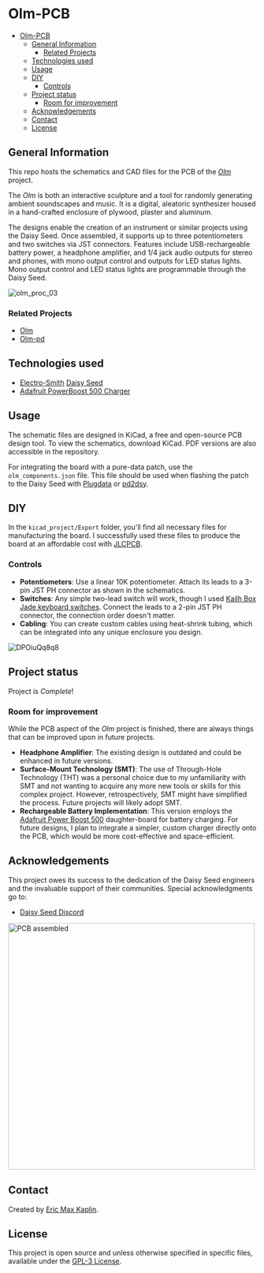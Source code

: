 # Olm-PCB

- [Olm-PCB](#olm-pcb)
  - [General Information](#general-information)
    - [Related Projects](#related-projects)
  - [Technologies used](#technologies-used)
  - [Usage](#usage)
  - [DIY](#diy)
    - [Controls](#controls)
  - [Project status](#project-status)
    - [Room for improvement](#room-for-improvement)
  - [Acknowledgements](#acknowledgements)
  - [Contact](#contact)
  - [License](#license)

## General Information

This repo hosts the schematics and CAD files for the PCB of the [_Olm_][olm] project.

The _Olm_ is both an interactive sculpture and a tool for randomly generating ambient soundscapes and music. It is a digital, aleatoric synthesizer housed in a hand-crafted enclosure of plywood, plaster and aluminum.

The designs enable the creation of an instrument or similar projects using the Daisy Seed. Once assembled, it supports up to three potentiometers and two switches via JST connectors. Features include USB-rechargeable battery power, a headphone amplifier, and 1/4 jack audio outputs for stereo and phones, with mono output control and outputs for LED status lights. Mono output control and LED status lights are programmable through the Daisy Seed.

![olm_proc_03](https://github.com/MaxKablaam/olm-pcb/assets/55173884/f019e93d-e367-405a-8945-a753d3e0c1d0)

### Related Projects

- [Olm][olm]
- [Olm-pd][olm-pd]

## Technologies used

- [Electro-Smith][electrosmith] [Daisy Seed][seed]
- [Adafruit PowerBoost 500 Charger][power-boost]

## Usage

The schematic files are designed in KiCad, a free and open-source PCB design tool. To view the schematics, download KiCad. PDF versions are also accessible in the repository.

For integrating the board with a pure-data patch, use the `olm_components.json` file. This file should be used when flashing the patch to the Daisy Seed with [Plugdata][plugdata] or [pd2dsy][pd2dsy].

## DIY

In the `kicad_project/Export` folder, you'll find all necessary files for manufacturing the board. I successfully used these files to produce the board at an affordable cost with [JLCPCB][jlc].

### Controls

- **Potentiometers**: Use a linear 10K potentiometer. Attach its leads to a 3-pin JST PH connector as shown in the schematics.
- **Switches**: Any simple two-lead switch will work, though I used [Kailh Box Jade keyboard switches](https://www.kailh.net/products/kailh-box-thick-clicky-switch-set). Connect the leads to a 2-pin JST PH connector, the connection order doesn't matter.
- **Cabling**: You can create custom cables using heat-shrink tubing, which can be integrated into any unique enclosure you design.

![DPOiuQq8q8](https://github.com/MaxKablaam/olm-pcb/assets/55173884/e32e58db-9439-4e66-b663-5e0186a46b7e)

## Project status

Project is _Complete_!

### Room for improvement

While the PCB aspect of the _Olm_ project is finished, there are always things that can be improved upon in future projects.

- **Headphone Amplifier**: The existing design is outdated and could be enhanced in future versions.
- **Surface-Mount Technology (SMT)**: The use of Through-Hole Technology (THT) was a personal choice due to my unfamiliarity with SMT and not wanting to acquire any more new tools or skills for this complex project. However, retrospectively, SMT might have simplified the process. Future projects will likely adopt SMT.
- **Rechargeable Battery Implementation**: This version employs the [Adafruit Power Boost 500][power-boost] daughter-board for battery charging. For future designs, I plan to integrate a simpler, custom charger directly onto the PCB, which would be more cost-effective and space-efficient.

## Acknowledgements

This project owes its success to the dedication of the Daisy Seed engineers and the invaluable support of their communities. Special acknowledgments go to:

- [Daisy Seed Discord][daisy-discord]
<!-- - Takumi Ogata: That helpful dude on the daisy seed discord, for his help, and tutorials TODO -->

<img src="https://github.com/MaxKablaam/olm-pcb/assets/55173884/7419c108-2e8b-4bfb-a574-1037cf15c295" alt="PCB assembled" width="500">

## Contact

Created by [Eric Max Kaplin][me].

## License

This project is open source and unless otherwise specified in specific files, available under the [GPL-3 License][license].

[olm]: https://ericmaxkaplin.com/content/projects/olm/
[olm-pd]: https://github.com/MaxKablaam/olm-pd
[electrosmith]: https://www.electro-smith.com/
[seed]: https://www.electro-smith.com/daisy/daisy
[power-boost]: https://www.adafruit.com/product/1944
[jlc]: https://jlcpcb.com/
[plugdata]: https://plugdata.org/
[pd2dsy]: https://github.com/electro-smith/pd2dsy
[daisy-discord]: https://discord.gg/ByHBnMtQTR
[license]: https://www.gnu.org/licenses/gpl-3.0.en.html
[me]: https://ericmaxkaplin.com/
